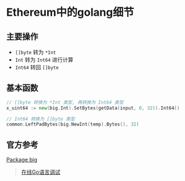 # Ethereum中的golang细节

## 主要操作

+ `[]byte` 转为 `*Int`
+ `Int` 转为 `Int64` 进行计算
+ `Int64` 转回 `[]byte`

## 基本函数

``` go
// []byte 转换为 *Int 类型, 再转换为 Int64 类型
x_uint64 := new(big.Int).SetBytes(getData(input, 0, 32)).Int64()

// Int64 转换为 []byte 类型
common.LeftPadBytes(big.NewInt(temp).Bytes(), 32)
```

## 官方参考

[Package big](https://golang.org/pkg/math/big/)

> [在线Go语言调试](http://go.jsrun.net/)
